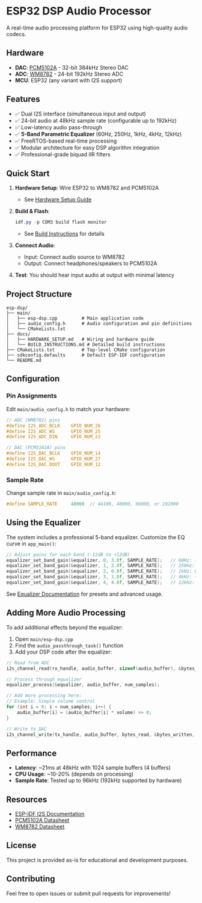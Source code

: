 # ESP32 DSP Audio Processor

A real-time audio processing platform for ESP32 using high-quality audio codecs.

## Hardware

- **DAC**: [PCM5102A](https://www.ti.com/lit/gpn/pcm5102a) - 32-bit 384kHz Stereo DAC
- **ADC**: [WM8782](https://www.mouser.com/datasheet/2/76/cirr_s_a0009699137_1-2263098.pdf) - 24-bit 192kHz Stereo ADC
- **MCU**: ESP32 (any variant with I2S support)

## Features

- ✅ Dual I2S interface (simultaneous input and output)
- ✅ 24-bit audio at 48kHz sample rate (configurable up to 192kHz)
- ✅ Low-latency audio pass-through
- ✅ **5-Band Parametric Equalizer** (60Hz, 250Hz, 1kHz, 4kHz, 12kHz)
- ✅ FreeRTOS-based real-time processing
- ✅ Modular architecture for easy DSP algorithm integration
- ✅ Professional-grade biquad IIR filters

## Quick Start

1. **Hardware Setup**: Wire ESP32 to WM8782 and PCM5102A
   - See [Hardware Setup Guide](docs/HARDWARE_SETUP.md)

2. **Build & Flash**:
   ```powershell
   idf.py -p COM3 build flash monitor
   ```
   - See [Build Instructions](docs/BUILD_INSTRUCTIONS.md) for details

3. **Connect Audio**: 
   - Input: Connect audio source to WM8782
   - Output: Connect headphones/speakers to PCM5102A

4. **Test**: You should hear input audio at output with minimal latency

## Project Structure

```
esp-dsp/
├── main/
│   ├── esp-dsp.cpp         # Main application code
│   ├── audio_config.h      # Audio configuration and pin definitions
│   └── CMakeLists.txt
├── docs/
│   ├── HARDWARE_SETUP.md   # Wiring and hardware guide
│   └── BUILD_INSTRUCTIONS.md # Detailed build instructions
├── CMakeLists.txt          # Top-level CMake configuration
├── sdkconfig.defaults      # Default ESP-IDF configuration
└── README.md
```

## Configuration

### Pin Assignments

Edit `main/audio_config.h` to match your hardware:

```c
// ADC (WM8782) pins
#define I2S_ADC_BCLK    GPIO_NUM_26
#define I2S_ADC_WS      GPIO_NUM_25
#define I2S_ADC_DIN     GPIO_NUM_22

// DAC (PCM5102A) pins
#define I2S_DAC_BCLK    GPIO_NUM_14
#define I2S_DAC_WS      GPIO_NUM_27
#define I2S_DAC_DOUT    GPIO_NUM_12
```

### Sample Rate

Change sample rate in `main/audio_config.h`:
```c
#define SAMPLE_RATE     48000  // 44100, 48000, 96000, or 192000
```

## Using the Equalizer

The system includes a professional 5-band equalizer. Customize the EQ curve in `app_main()`:

```cpp
// Adjust gains for each band (-12dB to +12dB)
equalizer_set_band_gain(&equalizer, 0, 3.0f, SAMPLE_RATE);   // 60Hz: +3dB
equalizer_set_band_gain(&equalizer, 1, 2.0f, SAMPLE_RATE);   // 250Hz: +2dB
equalizer_set_band_gain(&equalizer, 2, 0.0f, SAMPLE_RATE);   // 1kHz: 0dB
equalizer_set_band_gain(&equalizer, 3, 1.0f, SAMPLE_RATE);   // 4kHz: +1dB
equalizer_set_band_gain(&equalizer, 4, 4.0f, SAMPLE_RATE);   // 12kHz: +4dB
```

See [Equalizer Documentation](docs/EQUALIZER.md) for presets and advanced usage.

## Adding More Audio Processing

To add additional effects beyond the equalizer:

1. Open `main/esp-dsp.cpp`
2. Find the `audio_passthrough_task()` function
3. Add your DSP code after the equalizer:

```cpp
// Read from ADC
i2s_channel_read(rx_handle, audio_buffer, sizeof(audio_buffer), &bytes_read, portMAX_DELAY);

// Process through equalizer
equalizer_process(&equalizer, audio_buffer, num_samples);

// Add more processing here:
// Example: Simple volume control
for (int i = 0; i < num_samples; i++) {
    audio_buffer[i] = (audio_buffer[i] * volume) >> 8;
}

// Write to DAC
i2s_channel_write(tx_handle, audio_buffer, bytes_read, &bytes_written, portMAX_DELAY);
```

## Performance

- **Latency**: ~21ms at 48kHz with 1024 sample buffers (4 buffers)
- **CPU Usage**: ~10-20% (depends on processing)
- **Sample Rate**: Tested up to 96kHz (192kHz supported by hardware)

## Resources

- [ESP-IDF I2S Documentation](https://docs.espressif.com/projects/esp-idf/en/latest/esp32/api-reference/peripherals/i2s.html)
- [PCM5102A Datasheet](https://www.ti.com/lit/gpn/pcm5102a)
- [WM8782 Datasheet](https://www.cirrus.com/products/wm8782/)

## License

This project is provided as-is for educational and development purposes.

## Contributing

Feel free to open issues or submit pull requests for improvements!
